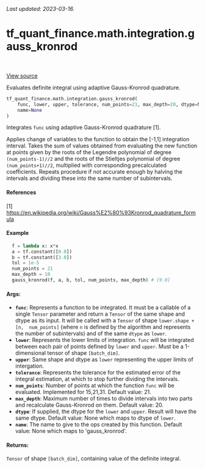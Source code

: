 <!--
This file is generated by a tool. Do not edit directly.
For open-source contributions the docs will be updated automatically.
-->

*Last updated: 2023-03-16.*

<div itemscope itemtype="http://developers.google.com/ReferenceObject">
<meta itemprop="name" content="tf_quant_finance.math.integration.gauss_kronrod" />
<meta itemprop="path" content="Stable" />
</div>

# tf_quant_finance.math.integration.gauss_kronrod

<!-- Insert buttons and diff -->

<table class="tfo-notebook-buttons tfo-api" align="left">
</table>

<a target="_blank" href="https://github.com/paolodelia99/tf-quant-finance/blob/master/tf_quant_finance/math/integration/gauss_kronrod.py">View source</a>



Evaluates definite integral using adaptive Gauss-Kronrod quadrature.

```python
tf_quant_finance.math.integration.gauss_kronrod(
    func, lower, upper, tolerance, num_points=21, max_depth=20, dtype=None,
    name=None
)
```



<!-- Placeholder for "Used in" -->

Integrates `func` using adaptive Gauss-Kronrod quadrature [1].

Applies change of variables to the function to obtain the [-1,1] integration
interval.
Takes the sum of values obtained from evaluating the new function at points
given by the roots of the Legendre polynomial of degree `(num_points-1)//2`
and the roots of the Stieltjes polynomial of degree `(num_points+1)//2`,
multiplied with corresponding precalculated coefficients.
Repeats procedure if not accurate enough by halving the intervals and dividing
these into the same number of subintervals.

#### References
[1] https://en.wikipedia.org/wiki/Gauss%E2%80%93Kronrod_quadrature_formula

#### Example
```python
  f = lambda x: x*x
  a = tf.constant([0.0])
  b = tf.constant([3.0])
  tol = 1e-5
  num_points = 21
  max_depth = 10
  gauss_kronrod(f, a, b, tol, num_points, max_depth) # [9.0]
```

#### Args:


* <b>`func`</b>: Represents a function to be integrated. It must be a callable of a
  single `Tensor` parameter and return a `Tensor` of the same shape and
  dtype as its input. It will be called with a `Tensor` of shape
  `lower.shape + [n,  num_points]` (where `n` is defined by the algorithm
  and represents the number of subintervals) and of the same `dtype` as
  `lower`.
* <b>`lower`</b>: Represents the lower limits of integration. `func` will be integrated
  between each pair of points defined by `lower` and `upper`. Must be a
  1-dimensional tensor of shape `[batch_dim]`.
* <b>`upper`</b>: Same shape and dtype as `lower` representing the upper limits of
  intergation.
* <b>`tolerance`</b>: Represents the tolerance for the estimated error of the integral
  estimation, at which to stop further dividing the intervals.
* <b>`num_points`</b>: Number of points at which the function `func` will be evaluated.
  Implemented for 15,21,31. Default value: 21.
* <b>`max_depth`</b>: Maximum number of times to divide intervals into two parts and
  recalculate Gauss-Kronrod on them. Default value: 20.
* <b>`dtype`</b>: If supplied, the dtype for the `lower` and `upper`. Result will have
  the same dtype. Default value: None which maps to dtype of `lower`.
* <b>`name`</b>: The name to give to the ops created by this function. Default value:
  None which maps to 'gauss_kronrod'.


#### Returns:

`Tensor` of shape `[batch_dim]`, containing value of the definite integral.
